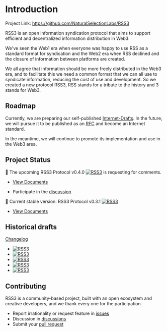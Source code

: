 # Introduction

Project Link: <https://github.com/NaturalSelectionLabs/RSS3>

RSS3 is an open information syndication protocol that aims to support efficient and decentralized information distribution in Web3.

We've seen the Web1 era when everyone was happy to use RSS as a standard format for syndication and the Web2 era when RSS declined and the closure of information between platforms are created.

We all agree that information should be more freely distributed in the Web3 era, and to facilitate this we need a common format that we can all use to syndicate information, reducing the cost of use and development. So we created a new protocol RSS3, RSS stands for a tribute to the history and 3 stands for Web3.

## Roadmap

Currently, we are preparing our self-published [Internet-Drafts](https://www.ietf.org/how/ids/). In the future, we will pursue it to be published as an [RFC](https://www.ietf.org/standards/rfcs/) and become an Internet standard.

In the meantime, we will continue to promote its implementation and use in the Web3 area.

## Project Status

🔭 The upcoming RSS3 Protocol v0.4.0 [![RSS3](https://badge.rss3.workers.dev/?version=v0.4.0--rc.1)](./v0.4.0-rc.1.md) is requesting for comments.

- [View Documents](./v0.4.0-rc.1.html)

- Participate in the [discussion](https://github.com/NaturalSelectionLabs/RSS3-Protocol/discussions/32)

🔬 Current stable version: RSS3 Protocol v0.3.1 [![RSS3](https://badge.rss3.workers.dev/?version=v0.3.1)](./v0.3.1.md)

- [View Documents](./v0.3.1.md)

## Historical drafts

[Changelog](https://github.com/NaturalSelectionLabs/RSS3/blob/main/CHANGELOG.md)

- [![RSS3](https://badge.rss3.workers.dev/?version=v0.3.0)](./v0.3.0.md)
- [![RSS3](https://badge.rss3.workers.dev/?version=v0.2.0)](./v0.3.0.md)
- [![RSS3](https://badge.rss3.workers.dev/?version=v0.1.1)](./v0.3.0.md)
- [![RSS3](https://badge.rss3.workers.dev/?version=v0.1.0)](./v0.3.0.md)
- [![RSS3](https://badge.rss3.workers.dev/?version=v0.1.0--alpha.0)](./v0.3.0.md)

## Contributing

RSS3 is a community-based project, built with an open ecosystem and creative developers, and we thank every one for the participation.

- Report irrationality or request feature in [issues](https://github.com/NaturalSelectionLabs/RSS3/issues)
- Discussion in [discussions](https://github.com/NaturalSelectionLabs/RSS3/discussions)
- Submit your [pull request](https://github.com/NaturalSelectionLabs/RSS3/pulls)
